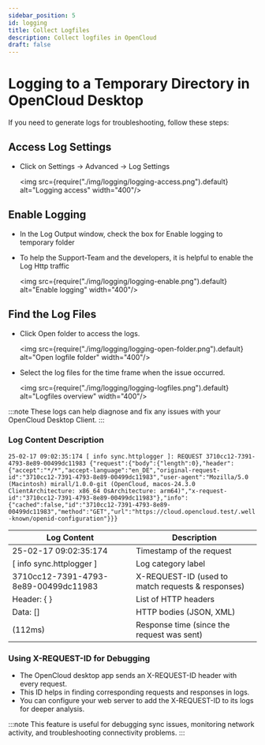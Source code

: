 ```yaml
---
sidebar_position: 5
id: logging
title: Collect Logfiles
description: Collect logfiles in OpenCloud
draft: false
---
```


# Logging to a Temporary Directory in OpenCloud Desktop

If you need to generate logs for troubleshooting, follow these steps:

## Access Log Settings

- Click on Settings → Advanced → Log Settings

  <img src={require("./img/logging/logging-access.png").default} alt="Logging access" width="400"/>

## Enable Logging

- In the Log Output window, check the box for Enable logging to temporary folder
- To help the Support-Team and the developers, it is helpful to enable the Log Http traffic

  <img src={require("./img/logging/logging-enable.png").default} alt="Enable logging" width="400"/>

## Find the Log Files

- Click Open folder to access the logs.

  <img src={require("./img/logging/logging-open-folder.png").default} alt="Open logfile folder" width="400"/>

- Select the log files for the time frame when the issue occurred.

  <img src={require("./img/logging/logging-logfiles.png").default} alt="Logfiles overview" width="400"/>

:::note
These logs can help diagnose and fix any issues with your OpenCloud Desktop Client.
:::

### Log Content Description

`25-02-17 09:02:35:174 [ info sync.httplogger ]: REQUEST 3710cc12-7391-4793-8e89-00499dc11983 {"request":{"body":{"length":0},"header":{"accept":"*/*","accept-language":"en_DE","original-request-id":"3710cc12-7391-4793-8e89-00499dc11983","user-agent":"Mozilla/5.0 (Macintosh) mirall/1.0.0-git (OpenCloud, macos-24.3.0 ClientArchitecture: x86_64 OsArchitecture: arm64)","x-request-id":"3710cc12-7391-4793-8e89-00499dc11983"},"info":{"cached":false,"id":"3710cc12-7391-4793-8e89-00499dc11983","method":"GET","url":"https://cloud.opencloud.test/.well-known/openid-configuration"}}}`

| Log Content                          | Description                                       |
| ------------------------------------ | ------------------------------------------------- |
| 25-02-17 09:02:35:174                | Timestamp of the request                          |
| [ info sync.httplogger ]             | Log category label                                |
| 3710cc12-7391-4793-8e89-00499dc11983 | X-REQUEST-ID (used to match requests & responses) |
| Header: { }                          | List of HTTP headers                              |
| Data: []                             | HTTP bodies (JSON, XML)                           |
| (112ms)                              | Response time (since the request was sent)        |

### Using X-REQUEST-ID for Debugging

- The OpenCloud desktop app sends an X-REQUEST-ID header with every request.
- This ID helps in finding corresponding requests and responses in logs.
- You can configure your web server to add the X-REQUEST-ID to its logs for deeper analysis.

:::note
This feature is useful for debugging sync issues, monitoring network activity, and troubleshooting connectivity problems.
:::
